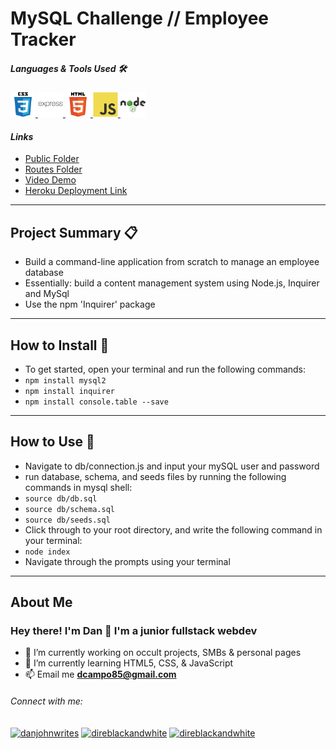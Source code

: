 # MySQL Challenge // Employee Tracker

##### _Languages & Tools Used_ 🛠
<p align="left"> <a href="https://www.w3schools.com/css/" target="_blank" rel="noreferrer"> <img src="https://raw.githubusercontent.com/devicons/devicon/master/icons/css3/css3-original-wordmark.svg" alt="css3" width="40" height="40"/> </a> <a href="https://expressjs.com" target="_blank" rel="noreferrer"> <img src="https://raw.githubusercontent.com/devicons/devicon/master/icons/express/express-original-wordmark.svg" alt="express" width="40" height="40"/> </a> <a href="https://www.w3.org/html/" target="_blank" rel="noreferrer"> <img src="https://raw.githubusercontent.com/devicons/devicon/master/icons/html5/html5-original-wordmark.svg" alt="html5" width="40" height="40"/> </a> <a href="https://developer.mozilla.org/en-US/docs/Web/JavaScript" target="_blank" rel="noreferrer"> <img src="https://raw.githubusercontent.com/devicons/devicon/master/icons/javascript/javascript-original.svg" alt="javascript" width="40" height="40"/> </a> <a href="https://nodejs.org" target="_blank" rel="noreferrer"> <img src="https://raw.githubusercontent.com/devicons/devicon/master/icons/nodejs/nodejs-original-wordmark.svg" alt="nodejs" width="40" height="40"/> </a> </p>

#### _Links_
* <a href="https://github.com/F3N215/OOP-SVG-Maker/blob/main/index.js">Public Folder</a>
* <a href="https://github.com/F3N215/Express-Note-Taking-App/tree/main/routes">Routes Folder</a>
* <a href="https://streamable.com/boe3an">Video Demo</a>
* <a href="https://dans-note-taker-4d4521d7ba48.herokuapp.com/">Heroku Deployment Link</a>

-----
## Project Summary 📋
* Build a command-line application from scratch to manage an employee database
* Essentially: build a content management system using Node.js, Inquirer and MySql
* Use the npm 'Inquirer' package

-----
## How to Install 📝  
* To get started, open your terminal and run the following commands:
* `npm install mysql2`
* `npm install inquirer`
* `npm install console.table --save`

-----
## How to Use 📝  
* Navigate to db/connection.js and input your mySQL user and password
* run database, schema, and seeds files by running the following commands in mysql shell:
* `source db/db.sql`
* `source db/schema.sql`
* `source db/seeds.sql`
* Click through to your root directory, and write the following command in your terminal:
* `node index`
* Navigate through the prompts using your terminal

-----
## About Me
<h3 align="left">Hey there! I'm Dan 👋 I'm a junior fullstack webdev</h3>

* 🔭 I’m currently working on occult projects, SMBs & personal pages
* 🌱 I’m currently learning HTML5, CSS, & JavaScript
* 📫 Email me **dcampo85@gmail.com**

<h6 align="left">Connect with me:</h6>
<p align="left">
<a href="https://twitter.com/danjohnwrites" target="blank"><img align="center" src="https://raw.githubusercontent.com/rahuldkjain/github-profile-readme-generator/master/src/images/icons/Social/twitter.svg" alt="danjohnwrites" height="30" width="40" /></a>
<a href="https://instagram.com/direblackandwhite" target="blank"><img align="center" src="https://raw.githubusercontent.com/rahuldkjain/github-profile-readme-generator/master/src/images/icons/Social/instagram.svg" alt="direblackandwhite" height="30" width="40" /></a>
<a href="https://instagram.com/direpike" target="blank"><img align="center" src="https://raw.githubusercontent.com/rahuldkjain/github-profile-readme-generator/master/src/images/icons/Social/instagram.svg" alt="direblackandwhite" height="30" width="40" /></a>
</p>

